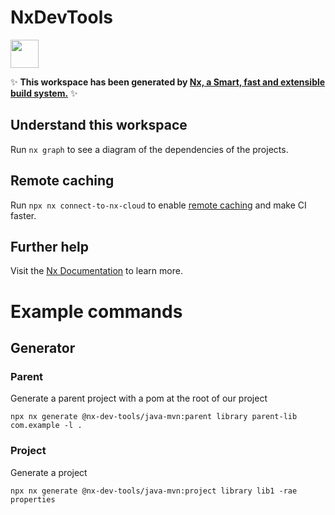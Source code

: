 # NxDevTools

<a alt="Nx logo" href="https://nx.dev" target="_blank" rel="noreferrer"><img src="https://raw.githubusercontent.com/nrwl/nx/master/images/nx-logo.png" width="45"></a>

✨ **This workspace has been generated by [Nx, a Smart, fast and extensible build system.](https://nx.dev)** ✨

## Understand this workspace

Run `nx graph` to see a diagram of the dependencies of the projects.

## Remote caching

Run `npx nx connect-to-nx-cloud` to enable [remote caching](https://nx.app) and make CI faster.

## Further help

Visit the [Nx Documentation](https://nx.dev) to learn more.

# Example commands

## Generator
### Parent
Generate a parent project with a pom at the root of our project

```shell
npx nx generate @nx-dev-tools/java-mvn:parent library parent-lib com.example -l .
```

### Project
Generate a project

```shell
npx nx generate @nx-dev-tools/java-mvn:project library lib1 -rae properties
```
